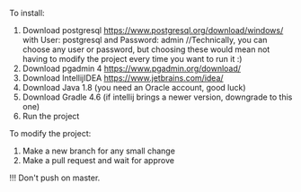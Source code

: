 To install:

1. Download postgresql https://www.postgresql.org/download/windows/
with User: postgresql and Password: admin 
//Technically, you can choose any user or password, but choosing these would mean not having to modify the project every time you want to run it :)
2. Download pgadmin 4 https://www.pgadmin.org/download/
3. Download IntellijIDEA https://www.jetbrains.com/idea/
4. Download Java 1.8 (you need an Oracle account, good luck)
5. Download Gradle 4.6 (if intellij brings a newer version, downgrade to this one)
6. Run the project


To modify the project:
1. Make a new branch for any small change
2. Make a pull request and wait for approve

!!! Don't push on master.
